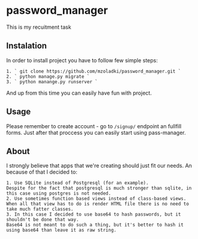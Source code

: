 # password_manager

This is my recuitment task

## Instalation

In order to install project you have to follow few simple steps:

	1. ` git clone https://github.com/mzoladki/password_manager.git `
	2. ` python manage.py migrate `
	3. ` python manange.py runserver `

And up from this time you can easily have fun with project.

## Usage

Please remember to create account - go to ` /signup/ ` endpoint an fullfill forms.
Just after that proccess you can easily start using pass-manager.

## About

I strongly believe that apps that we're creating should just fit our needs.
An because of that I decided to:

	1. Use SQLite instead of Postgresql (for an example).
	Despite for the fact that postgresql is much stronger than sqlite, in this case using postgres is not needed.
	2. Use sometimes function based views instead of class-based views. 
	When all that view has to do is render HTML file there is no need to take much fatter classes.
	3. In this case I decided to use base64 to hash passwords, but it shouldn't be done that way. 
	Base64 is not meant to do such a thing, but it's better to hash it using base64 than leave it as raw string.
